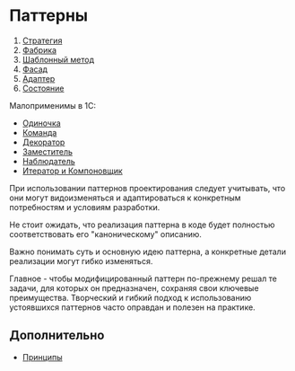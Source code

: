# Паттерны

1. [Стратегия](./Паттерны/Стратегия.md)
2. [Фабрика](./Паттерны/Фабрика.md)
3. [Шаблонный метод](./Паттерны/ШаблонныйМетод.md)
4. [Фасад](./Паттерны/Фасад.md)
5. [Адаптер](./Паттерны/Адаптер.md)
6. [Состояние](./Паттерны/Состояние.md)

Малоприменимы в 1С:
- [Одиночка](./Паттерны/Одиночка.md)
- [Команда](./Паттерны/Команда.md)
- [Декоратор](./Паттерны/Декоратор.md)
- [Заместитель](./Паттерны/Заместитель.md)
- [Наблюдатель](./Паттерны/Наблюдатель.md)
- [Итератор и Компоновщик](./Паттерны/ИтераторКомпоновщик.md)

При использовании паттернов проектирования следует учитывать, что они могут видоизменяться и адаптироваться к конкретным потребностям и условиям разработки. 

Не стоит ожидать, что реализация паттерна в коде будет полностью соответствовать его "каноническому" описанию. 

Важно понимать суть и основную идею паттерна, а конкретные детали реализации могут гибко изменяться. 

Главное - чтобы модифицированный паттерн по-прежнему решал те задачи, для которых он предназначен, сохраняя свои ключевые преимущества. Творческий и гибкий подход к использованию устоявшихся паттернов часто оправдан и полезен на практике.

## Дополнительно
- [Принципы](./Дополнительно/Принципы.md)